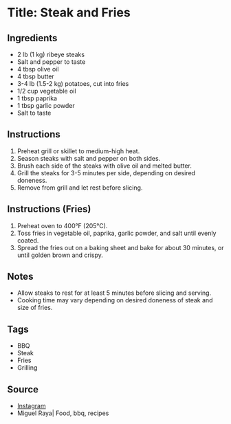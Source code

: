  # Title: Steak and Fries

## Ingredients

- 2 lb (1 kg) ribeye steaks
- Salt and pepper to taste
- 4 tbsp olive oil
- 4 tbsp butter
- 3-4 lb (1.5-2 kg) potatoes, cut into fries
- 1/2 cup vegetable oil
- 1 tbsp paprika
- 1 tbsp garlic powder
- Salt to taste

## Instructions

1. Preheat grill or skillet to medium-high heat.
2. Season steaks with salt and pepper on both sides.
3. Brush each side of the steaks with olive oil and melted butter.
4. Grill the steaks for 3-5 minutes per side, depending on desired doneness.
5. Remove from grill and let rest before slicing.

## Instructions (Fries)

1. Preheat oven to 400°F (205°C).
2. Toss fries in vegetable oil, paprika, garlic powder, and salt until evenly coated.
3. Spread the fries out on a baking sheet and bake for about 30 minutes, or until golden brown and crispy.

## Notes

- Allow steaks to rest for at least 5 minutes before slicing and serving.
- Cooking time may vary depending on desired doneness of steak and size of fries.

## Tags

- BBQ
- Steak
- Fries
- Grilling

## Source

- [Instagram](https://www.instagram.com/p/C3V9ZkVvLQH)
- Miguel Raya| Food, bbq, recipes